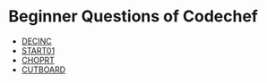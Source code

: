 # Beginner Questions of Codechef

-   [DECINC](https://www.codechef.com/problems/DECINC)
-   [START01](https://www.codechef.com/problems/START01)
-   [CHOPRT](https://www.codechef.com/problems/CHOPRT)
-   [CUTBOARD](https://www.codechef.com/problems/CUTBOARD)